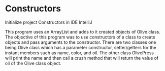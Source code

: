 # Constructors
Initialize project Constructors in IDE IntelliJ

This program uses an ArrayList and adds to it created objects of Olive class. The objective of this
program was to use constructors of a class to create objects and pass arguments to the constructor. There
are two classes one being Olive class which has a parameter constructor,  setter/getters for the instant
members such as name, color, and oil. The other class OlivePress will print the name and then call a crush
method that will return the value of oil of the Olive class object.
